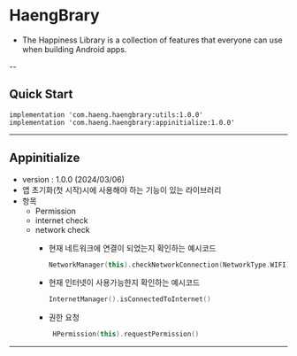 # HaengBrary
  - The Happiness Library is a collection of features that everyone can use when building Android apps.

-- 

## Quick Start
    implementation 'com.haeng.haengbrary:utils:1.0.0'
    implementation 'com.haeng.haengbrary:appinitialize:1.0.0'

---

## Appinitialize
- version : 1.0.0   (2024/03/06)
- 앱 초기화(첫 시작)시에 사용해야 하는 기능이 있는 라이브러리 
- 항목
  - Permission
  - internet check
  - network check
    - 현재 네트워크에 연결이 되었는지 확인하는 예시코드
      ```kotlin
      NetworkManager(this).checkNetworkConnection(NetworkType.WIFI)
      ```
   
    - 현재 인터넷이 사용가능한지 확인하는 예시코드
      ```kotlin
      InternetManager().isConnectedToInternet()
      ```

    - 권한 요청
      ```kotlin
       HPermission(this).requestPermission()
      ```
 
---
